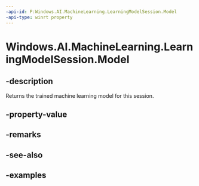 ```yaml
---
-api-id: P:Windows.AI.MachineLearning.LearningModelSession.Model
-api-type: winrt property
---
```


<!-- Property syntax.
public LearningModel Model { get; }
-->

# Windows.AI.MachineLearning.LearningModelSession.Model

## -description
Returns the trained machine learning model for this session.
## -property-value

## -remarks

## -see-also

## -examples
